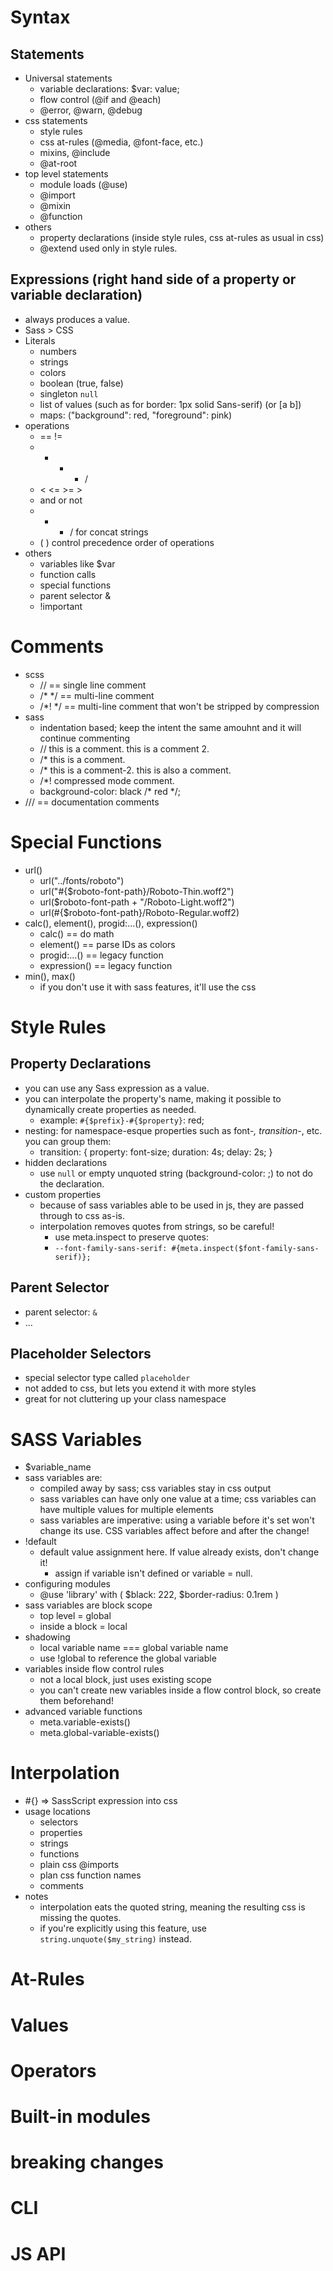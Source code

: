 # Syntax
## Statements
- Universal statements
	- variable declarations: $var: value;
	- flow control (@if and @each)
	- @error, @warn, @debug
- css statements
	- style rules
	- css at-rules (@media, @font-face, etc.)
	- mixins, @include
	- @at-root
- top level statements
	- module loads (@use)
	- @import
	- @mixin
	- @function
- others
	- property declarations (inside style rules, css at-rules as usual in css)
	- @extend used only in style rules.

## Expressions (right hand side of a property or variable declaration)
- always produces a value.
- Sass > CSS
- Literals
	- numbers
	- strings
	- colors
	- boolean (true, false)
	- singleton `null`
	- list of values (such as for border: 1px solid Sans-serif) (or [a b])
	- maps: ("background": red, "foreground": pink)
- operations
	- == !=
	- + - * /
	- < <= >= >
	- and or not
	- + - / for concat strings
	- ( ) control precedence order of operations
- others
	- variables like $var
	- function calls
	- special functions
	- parent selector &
	- !important

# Comments
- scss
	- // == single line comment
	- /* */ == multi-line comment
	- /*! */ == multi-line comment that won't be stripped by compression
- sass
	- indentation based; keep the intent the same amouhnt and it will continue commenting
	- // this is a comment.
				this is a comment 2.
	- /* this is a comment.
	- /* this is a comment-2.
				this is also a comment.
	- /*! compressed mode comment.
	- background-color: black /* red */;
- /// == documentation comments

# Special Functions
- url()
	- url("../fonts/roboto")
	- url("#{$roboto-font-path}/Roboto-Thin.woff2")
	- url($roboto-font-path + "/Roboto-Light.woff2")
	- url(#{$roboto-font-path}/Roboto-Regular.woff2)
- calc(), element(), progid:...(), expression()
	- calc() == do math
	- element() == parse IDs as colors
	- progid:...() == legacy function
	- expression() == legacy function
- min(), max()
	- if you don't use it with sass features, it'll use the css

# Style Rules
## Property Declarations
- you can use any Sass expression as a value.
- you can interpolate the property's name, making it possible to dynamically create properties as needed.
	- example: `#{$prefix}-#{$property}`: red;
- nesting: for namespace-esque properties such as font-*, transition-*, etc. you can group them:
	- transition: {
			property: font-size;
			duration: 4s;
			delay: 2s;
		}
- hidden declarations
	- use `null` or empty unquoted string (background-color: ;) to not do the declaration.
- custom properties
	- because of sass variables able to be used in js, they are passed through to css as-is.
	- interpolation removes quotes from strings, so be careful!
		- use meta.inspect to preserve quotes:
		- `--font-family-sans-serif: #{meta.inspect($font-family-sans-serif)};`

## Parent Selector
- parent selector: `&`
- ...

## Placeholder Selectors
- special selector type called `placeholder`
- not added to css, but lets you extend it with more styles
- great for not cluttering up your class namespace


# SASS Variables
- $variable_name
- sass variables are:
	- compiled away by sass; css variables stay in css output
	- sass variables can have only one value at a time; css variables can have multiple values for multiple elements
	- sass variables are imperative: using a variable before it's set won't change its use. CSS variables affect before and after the change!
- !default
	- default value assignment here. If value already exists, don't change it!
		- assign if variable isn't defined or variable = null.
- configuring modules
	- @use 'library' with (
		$black: 222,
		$border-radius: 0.1rem
	)
- sass variables are block scope
	- top level = global
	- inside a block = local
- shadowing
	- local variable name === global variable name
	- use !global to reference the global variable
- variables inside flow control rules
	- not a local block, just uses existing scope
	- you can't create new variables inside a flow control block, so create them beforehand!
- advanced variable functions
	- meta.variable-exists()
	- meta.global-variable-exists()

# Interpolation
- #{} => SassScript expression into css
- usage locations
	- selectors
	- properties
	- strings
	- functions
	- plain css @imports
	- plan css function names
	- comments
- notes
	- interpolation eats the quoted string, meaning the resulting css is missing the quotes.
	- if you're explicitly using this feature, use `string.unquote($my_string)` instead.

# At-Rules
# Values
# Operators
# Built-in modules

# breaking changes
# CLI
# JS API























